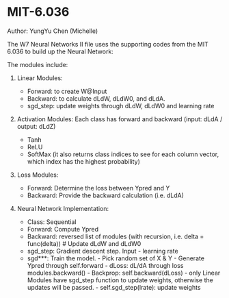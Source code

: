 # MIT-6.036

Author: YungYu Chen (Michelle)

The W7 Neural Networks II file uses the supporting codes from the MIT 6.036 to build up the Neural Network:

The modules include: 

1. Linear Modules: 
    -  Forward: to create W@Input
    -  Backward: to calculate dLdW, dLdW0, and dLdA.
    -  sgd_step: update weights through  dLdW, dLdW0 and learning rate

2. Activation Modules: Each class has forward and backward (input: dLdA / output: dLdZ)
    -  Tanh
    -  ReLU
    -  SoftMax (it also returns class indices to see for each column vector, which index has the highest probability)

3. Loss Modules:
    -  Forward: Determine the loss between Ypred and Y
    -  Backward: Provide the backward calculation (i.e. dLdA)

4. Neural Network Implementation:
    -  Class: Sequential
    -  Forward: Compute Ypred
    -  Backward: reversed list of modules (with recursion, i.e. delta = func(delta))
                 # Update dLdW and dLdW0
    -  sgd_step: Gradient descent step. Input - learning rate
    -  sgd***: Train the model.
               - Pick random set of X & Y
               - Generate Ypred through self.forward
               - dLoss: dL/dA through loss modules.backward()
               - Backprop: self.backward(dLoss) - only Linear Modules have sgd_step function to update weights, otherwise the updates will be passed.
               - self.sgd_step(lrate): update weights
